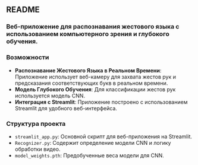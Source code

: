 ## README

### Веб-приложение для распознавания жестового языка с использованием компьютерного зрения и глубокого обучения.

### Возможности

- **Распознавание Жестового Языка в Реальном Времени**: Приложение использует веб-камеру для захвата жестов рук и предсказания соответствующих букв в реальном времени.
- **Модель Глубокого Обучения**: Для классификации жестов рук используется модель CNN.
- **Интеграция с Streamlit**: Приложение построено с использованием Streamlit для удобного веб-интерфейса.

### Структура проекта

- `streamlit_app.py`: Основной скрипт для веб-приложения на Streamlit.
- `Recognizer.py`: Содержит определение модели CNN и логику обработки видео.
- `model_weights.pth`: Предобученные веса модели для CNN.
